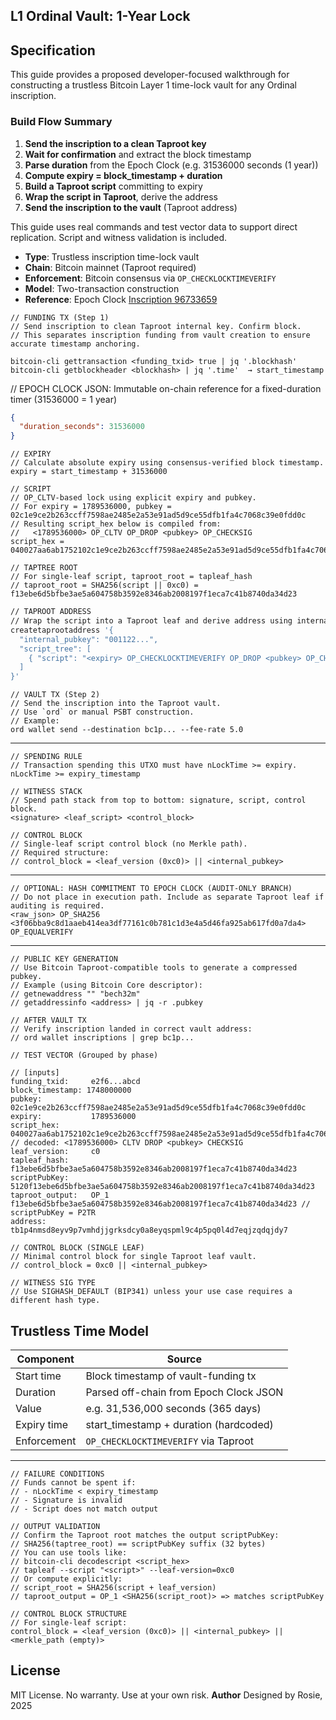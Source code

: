 ## **L1 Ordinal Vault: 1-Year Lock**

## Specification

This guide provides a proposed developer-focused walkthrough for constructing a trustless Bitcoin Layer 1 time-lock vault for any Ordinal inscription.

### Build Flow Summary

1. **Send the inscription to a clean Taproot key**
2. **Wait for confirmation** and extract the block timestamp
3. **Parse duration** from the Epoch Clock (e.g. 31536000 seconds (1 year))
4. **Compute expiry = block\_timestamp + duration**
5. **Build a Taproot script** committing to expiry
6. **Wrap the script in Taproot**, derive the address
7. **Send the inscription to the vault** (Taproot address)

This guide uses real commands and test vector data to support direct replication. Script and witness validation is included.

- **Type**: Trustless inscription time-lock vault
- **Chain**: Bitcoin mainnet (Taproot required)
- **Enforcement**: Bitcoin consensus via `OP_CHECKLOCKTIMEVERIFY`
- **Model**: Two-transaction construction
- **Reference**: Epoch Clock [Inscription 96733659](https://ordinals.com/inscription/96733659)





```text
// FUNDING TX (Step 1)
// Send inscription to clean Taproot internal key. Confirm block.
// This separates inscription funding from vault creation to ensure accurate timestamp anchoring.

bitcoin-cli gettransaction <funding_txid> true | jq '.blockhash'
bitcoin-cli getblockheader <blockhash> | jq '.time'  → start_timestamp
```

// EPOCH CLOCK JSON: Immutable on-chain reference for a fixed-duration timer (31536000 = 1 year)
```json
{
  "duration_seconds": 31536000
}
```

```text
// EXPIRY
// Calculate absolute expiry using consensus-verified block timestamp.
expiry = start_timestamp + 31536000
```

```text
// SCRIPT
// OP_CLTV-based lock using explicit expiry and pubkey.
// For expiry = 1789536000, pubkey = 02c1e9ce2b263ccff7598ae2485e2a53e91ad5d9ce55dfb1fa4c7068c39e0fdd0c
// Resulting script_hex below is compiled from:
//   <1789536000> OP_CLTV OP_DROP <pubkey> OP_CHECKSIG
script_hex = 040027aa6ab1752102c1e9ce2b263ccff7598ae2485e2a53e91ad5d9ce55dfb1fa4c7068c39e0fdd0cac
```

```text
// TAPTREE ROOT
// For single-leaf script, taproot_root = tapleaf_hash
// taproot_root = SHA256(script || 0xc0) = f13ebe6d5bfbe3ae5a604758b3592e8346ab2008197f1eca7c41b8740da34d23
```

```bash
// TAPROOT ADDRESS
// Wrap the script into a Taproot leaf and derive address using internal pubkey.
createtaprootaddress '{
  "internal_pubkey": "001122...",
  "script_tree": [
    { "script": "<expiry> OP_CHECKLOCKTIMEVERIFY OP_DROP <pubkey> OP_CHECKSIG" }
  ]
}'
```

```text
// VAULT TX (Step 2)
// Send the inscription into the Taproot vault.
// Use `ord` or manual PSBT construction.
// Example:
ord wallet send --destination bc1p... --fee-rate 5.0
```

---

```text
// SPENDING RULE
// Transaction spending this UTXO must have nLockTime >= expiry.
nLockTime >= expiry_timestamp
```

```text
// WITNESS STACK
// Spend path stack from top to bottom: signature, script, control block.
<signature> <leaf_script> <control_block>
```

```text
// CONTROL BLOCK
// Single-leaf script control block (no Merkle path).
// Required structure:
// control_block = <leaf_version (0xc0)> || <internal_pubkey>
```

---

```text
// OPTIONAL: HASH COMMITMENT TO EPOCH CLOCK (AUDIT-ONLY BRANCH)
// Do not place in execution path. Include as separate Taproot leaf if auditing is required.
<raw_json> OP_SHA256 <3f06bba9c8d1aaeb414ea3df77161c0b781c1d3e4a5d46fa925ab617fd0a7da4> OP_EQUALVERIFY
```

---

```text
// PUBLIC KEY GENERATION
// Use Bitcoin Taproot-compatible tools to generate a compressed pubkey.
// Example (using Bitcoin Core descriptor):
// getnewaddress "" "bech32m"
// getaddressinfo <address> | jq -r .pubkey

// AFTER VAULT TX
// Verify inscription landed in correct vault address:
// ord wallet inscriptions | grep bc1p...

// TEST VECTOR (Grouped by phase)

// [inputs]
funding_txid:     e2f6...abcd
block_timestamp: 1748000000
pubkey:           02c1e9ce2b263ccff7598ae2485e2a53e91ad5d9ce55dfb1fa4c7068c39e0fdd0c
expiry:           1789536000
script_hex:       040027aa6ab1752102c1e9ce2b263ccff7598ae2485e2a53e91ad5d9ce55dfb1fa4c7068c39e0fdd0cac
// decoded: <1789536000> CLTV DROP <pubkey> CHECKSIG
leaf_version:     c0
tapleaf_hash:     f13ebe6d5bfbe3ae5a604758b3592e8346ab2008197f1eca7c41b8740da34d23
scriptPubKey:     5120f13ebe6d5bfbe3ae5a604758b3592e8346ab2008197f1eca7c41b8740da34d23
taproot_output:   OP_1 f13ebe6d5bfbe3ae5a604758b3592e8346ab2008197f1eca7c41b8740da34d23 // scriptPubKey = P2TR
address:          tb1p4nmsd8eyv9p7vmhdjjgrksdcy0a8eyqspml9c4p5pq0l4d7eqjzqdqjdy7
```

```text
// CONTROL BLOCK (SINGLE LEAF)
// Minimal control block for single Taproot leaf vault.
// control_block = 0xc0 || <internal_pubkey>
```

```text
// WITNESS SIG TYPE
// Use SIGHASH_DEFAULT (BIP341) unless your use case requires a different hash type.
```



## Trustless Time Model

| Component   | Source                                  |
| ----------- | --------------------------------------- |
| Start time  | Block timestamp of vault-funding tx     |
| Duration    | Parsed off-chain from Epoch Clock JSON  |
| Value       | e.g. 31,536,000 seconds (365 days)      |
| Expiry time | start\_timestamp + duration (hardcoded) |
| Enforcement | `OP_CHECKLOCKTIMEVERIFY` via Taproot    |

---

```text
// FAILURE CONDITIONS
// Funds cannot be spent if:
// - nLockTime < expiry_timestamp
// - Signature is invalid
// - Script does not match output
```

```text
// OUTPUT VALIDATION
// Confirm the Taproot root matches the output scriptPubKey:
// SHA256(taptree_root) == scriptPubKey suffix (32 bytes)
// You can use tools like:
// bitcoin-cli decodescript <script_hex>
// tapleaf --script "<script>" --leaf-version=0xc0
// Or compute explicitly:
// script_root = SHA256(script + leaf_version)
// taproot_output = OP_1 <SHA256(script_root)> => matches scriptPubKey
```

```text
// CONTROL BLOCK STRUCTURE
// For single-leaf script:
control_block = <leaf_version (0xc0)> || <internal_pubkey> || <merkle_path (empty)>
```

## License
MIT License. No warranty. Use at your own risk.
**Author**
Designed by Rosie, 2025
